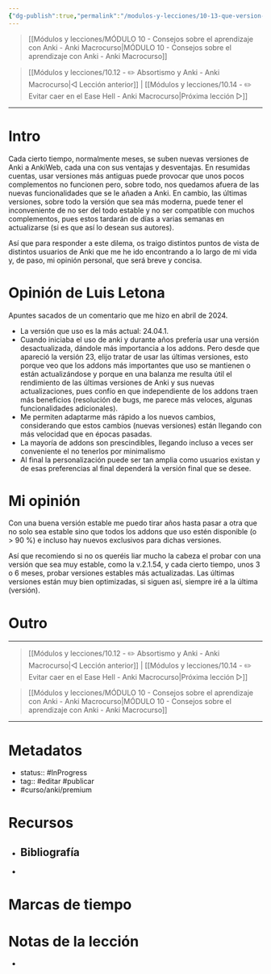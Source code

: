 ```yaml
---
{"dg-publish":true,"permalink":"/modulos-y-lecciones/10-13-que-version-de-anki-usar-anki-macrocurso/","noteIcon":"","updated":"2024-05-22T13:35:05.941+02:00"}
---
```



> [[Módulos y lecciones/MÓDULO 10 - Consejos sobre el aprendizaje con Anki - Anki Macrocurso\|MÓDULO 10 - Consejos sobre el aprendizaje con Anki - Anki Macrocurso]]

> [[Módulos y lecciones/10.12 - ✏️ Absortismo y Anki - Anki Macrocurso\|◁ Lección anterior]] | [[Módulos y lecciones/10.14 - ✏️ Evitar caer en el Ease Hell - Anki Macrocurso\|Próxima lección ▷]]

---

# Intro
Cada cierto tiempo, normalmente meses, se suben nuevas versiones de Anki a AnkiWeb, cada una con sus ventajas y desventajas. En resumidas cuentas, usar versiones más antiguas puede provocar que unos pocos complementos no funcionen pero, sobre todo, nos quedamos afuera de las nuevas funcionalidades que se le añaden a Anki. En cambio, las últimas versiones, sobre todo la versión que sea más moderna, puede tener el inconveniente de no ser del todo estable y no ser compatible con muchos complementos, pues estos tardarán de días a varias semanas en actualizarse (si es que así lo desean sus autores).

Así que para responder a este dilema, os traigo distintos puntos de vista de distintos usuarios de Anki que me he ido encontrando a lo largo de mi vida y, de paso, mi opinión personal, que será breve y concisa.

# Opinión de Luis Letona
Apuntes sacados de un comentario que me hizo en abril de 2024.

- La versión que uso es la más actual: 24.04.1.
- Cuando iniciaba el uso de anki y durante años prefería usar una versión desactualizada, dándole más importancia a los addons. Pero desde que apareció la versión 23, elijo tratar de usar las últimas versiones, esto porque veo que los addons más importantes que uso se mantienen o están actualizándose y porque en una balanza me resulta útil el rendimiento de las últimas versiones de Anki y sus nuevas actualizaciones, pues confío en que independiente de los addons traen más beneficios (resolución de bugs, me parece más veloces, algunas funcionalidades adicionales).
- Me permiten adaptarme más rápido a los nuevos cambios, considerando que estos cambios (nuevas versiones) están llegando con más velocidad que en épocas pasadas.
- La mayoría de addons son prescindibles, llegando incluso a veces ser conveniente el no tenerlos por minimalismo
-  Al final la personalización puede ser tan amplia como usuarios existan y de esas preferencias al final dependerá la versión final que se desee.

# Mi opinión
Con una buena versión estable me puedo tirar años hasta pasar a otra que no solo sea estable sino que todos los addons que uso estén disponible (o > 90 %) e incluso hay nuevos exclusivos para dichas versiones.

Así que recomiendo si no os queréis liar mucho la cabeza el probar con una versión que sea muy estable, como la v.2.1.54, y cada cierto tiempo, unos 3 o 6 meses, probar versiones estables más actualizadas. Las últimas versiones están muy bien optimizadas, si siguen así, siempre iré a la última (versión).


# Outro

---

> [[Módulos y lecciones/10.12 - ✏️ Absortismo y Anki - Anki Macrocurso\|◁ Lección anterior]] | [[Módulos y lecciones/10.14 - ✏️ Evitar caer en el Ease Hell - Anki Macrocurso\|Próxima lección ▷]]

> [[Módulos y lecciones/MÓDULO 10 - Consejos sobre el aprendizaje con Anki - Anki Macrocurso\|MÓDULO 10 - Consejos sobre el aprendizaje con Anki - Anki Macrocurso]]

---

# Metadatos
- status:: #InProgress  
- tag:: #editar #publicar
- #curso/anki/premium

# Recursos
- Bibliografía
	- 
- 

# Marcas de tiempo


# Notas de la lección
- 